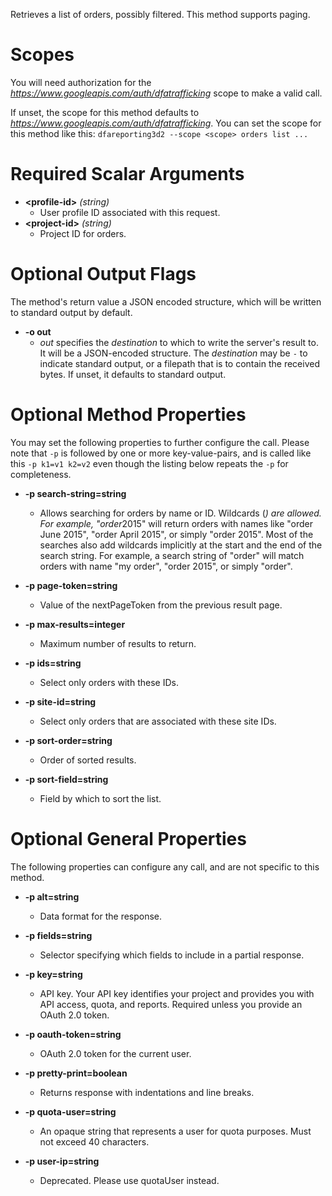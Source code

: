 Retrieves a list of orders, possibly filtered. This method supports paging.
# Scopes

You will need authorization for the *https://www.googleapis.com/auth/dfatrafficking* scope to make a valid call.

If unset, the scope for this method defaults to *https://www.googleapis.com/auth/dfatrafficking*.
You can set the scope for this method like this: `dfareporting3d2 --scope <scope> orders list ...`
# Required Scalar Arguments
* **&lt;profile-id&gt;** *(string)*
    - User profile ID associated with this request.
* **&lt;project-id&gt;** *(string)*
    - Project ID for orders.

# Optional Output Flags

The method's return value a JSON encoded structure, which will be written to standard output by default.

* **-o out**
    - *out* specifies the *destination* to which to write the server's result to.
      It will be a JSON-encoded structure.
      The *destination* may be `-` to indicate standard output, or a filepath that is to contain the received bytes.
      If unset, it defaults to standard output.
# Optional Method Properties

You may set the following properties to further configure the call. Please note that `-p` is followed by one 
or more key-value-pairs, and is called like this `-p k1=v1 k2=v2` even though the listing below repeats the
`-p` for completeness.

* **-p search-string=string**
    - Allows searching for orders by name or ID. Wildcards (*) are allowed. For example, &#34;order*2015&#34; will return orders with names like &#34;order June 2015&#34;, &#34;order April 2015&#34;, or simply &#34;order 2015&#34;. Most of the searches also add wildcards implicitly at the start and the end of the search string. For example, a search string of &#34;order&#34; will match orders with name &#34;my order&#34;, &#34;order 2015&#34;, or simply &#34;order&#34;.

* **-p page-token=string**
    - Value of the nextPageToken from the previous result page.

* **-p max-results=integer**
    - Maximum number of results to return.

* **-p ids=string**
    - Select only orders with these IDs.

* **-p site-id=string**
    - Select only orders that are associated with these site IDs.

* **-p sort-order=string**
    - Order of sorted results.

* **-p sort-field=string**
    - Field by which to sort the list.

# Optional General Properties

The following properties can configure any call, and are not specific to this method.

* **-p alt=string**
    - Data format for the response.

* **-p fields=string**
    - Selector specifying which fields to include in a partial response.

* **-p key=string**
    - API key. Your API key identifies your project and provides you with API access, quota, and reports. Required unless you provide an OAuth 2.0 token.

* **-p oauth-token=string**
    - OAuth 2.0 token for the current user.

* **-p pretty-print=boolean**
    - Returns response with indentations and line breaks.

* **-p quota-user=string**
    - An opaque string that represents a user for quota purposes. Must not exceed 40 characters.

* **-p user-ip=string**
    - Deprecated. Please use quotaUser instead.
